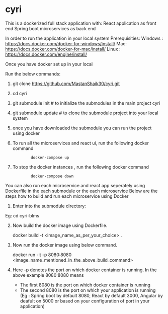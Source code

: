 # cyri
This is a dockerized full stack application with:
React application as front end
Spring boot microservices as back end

In order to run the application in your local system
Prerequisities:
Windows : https://docs.docker.com/docker-for-windows/install/
Mac: https://docs.docker.com/docker-for-mac/install/
Linux : https://docs.docker.com/engine/install/

Once you have docker set up in your local

Run the below commands:

1) git clone https://github.com/MastanShaik30/cyri.git

2) cd cyri

3) git submodule init # to initialize the submodules in the main project cyri

4) git submodule update # to clone the submodule project into your local system

5) once you have downloaded the submodule you can run the project using docker

6) To run all the microservices and react ui, run the following docker command

               docker-compose up
               
7) To stop the docker instances , run the following docker command

               docker-compose down
               
You can also run each microservice and react app seperately using Dockerfile in the each submodule or the each microservice
Below are the steps how to build and run each microservice using Docker

1) Enter into the submodule directory:

  Eg: cd cyri-blms
  
2) Now build the docker image using Dockerfile.

    docker build -t <image_name_as_per_your_choice> .
    
3) Now run the docker image using below command.

    docker run -it -p 8080:8080 <image_name_mentioned_in_the_above_build_command>
    
4) Here -p denotes the port on which docker container is running. In the above example 8080:8080 means
   - The first 8080 is the port on which docker container is running
   - The second 8080 is the port on which your application is running (Eg : Spring boot by default 8080, React by default 3000, Angular       by deafult on 5000 or based on your configuration of port in your application)
   
   
 


